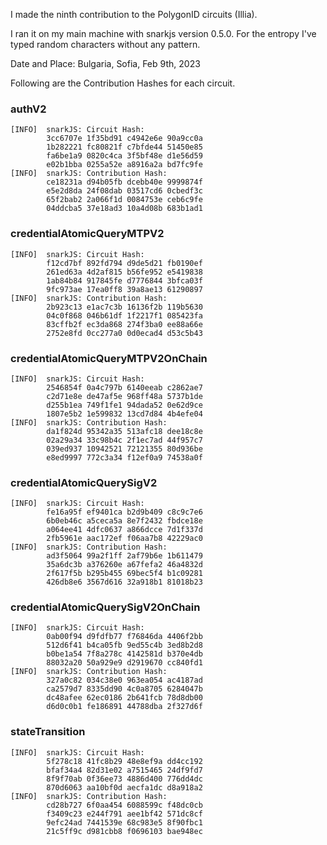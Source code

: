 I made the ninth contribution to the PolygonID circuits (Illia).

I ran it on my main machine with snarkjs version 0.5.0. For the entropy I've typed random characters without any pattern.

Date and Place: Bulgaria, Sofia, Feb 9th, 2023

Following are the Contribution Hashes for each circuit.

### authV2

```
[INFO]  snarkJS: Circuit Hash: 
		3cc6707e 1f35bd91 c4942e6e 90a9cc0a
		1b282221 fc80821f c7bfde44 51450e85
		fa6be1a9 0820c4ca 3f5bf48e d1e56d59
		e02b1bba 0255a52e a8916a2a bd7fc9fe
[INFO]  snarkJS: Contribution Hash: 
		ce18231a d94b05fb dcebb40e 9999874f
		e5e2d8da 24f08dab 03517cd6 0cbedf3c
		65f2bab2 2a066f1d 0084753e ceb6c9fe
		04ddcba5 37e18ad3 10a4d08b 683b1ad1
```

### credentialAtomicQueryMTPV2

```
[INFO]  snarkJS: Circuit Hash: 
		f12cd7bf 892fd794 d9de5d21 fb0190ef
		261ed63a 4d2af815 b56fe952 e5419838
		1ab84b84 917845fe d7776844 3bfca03f
		9fc973ae 17ea0ff8 39a8ae13 61290897
[INFO]  snarkJS: Contribution Hash: 
		2b923c13 e1ac7c3b 16136f2b 119b5630
		04c0f868 046b61df 1f2217f1 085423fa
		83cffb2f ec3da868 274f3ba0 ee88a66e
		2752e8fd 0cc277a0 0d0ecad4 d53c5b43
```

### credentialAtomicQueryMTPV2OnChain

```
[INFO]  snarkJS: Circuit Hash: 
		2546854f 0a4c797b 6140eeab c2862ae7
		c2d71e8e de47af5e 968ff48a 5737b1de
		d255b1ea 749f1fe1 94dada52 0e62d9ce
		1807e5b2 1e599832 13cd7d84 4b4efe04
[INFO]  snarkJS: Contribution Hash: 
		da1f824d 95342a35 513afc18 dee18c8e
		02a29a34 33c98b4c 2f1ec7ad 44f957c7
		039ed937 10942521 72121355 80d936be
		e8ed9997 772c3a34 f12ef0a9 74538a0f
```

### credentialAtomicQuerySigV2

```
[INFO]  snarkJS: Circuit Hash: 
		fe16a95f ef9401ca b2d9b409 c8c9c7e6
		6b0eb46c a5ceca5a 8e7f2432 fbdce18e
		a064ee41 4dfc0637 a866dcce 7d1f337d
		2fb5961e aac172ef f06aa7b8 42229ac0
[INFO]  snarkJS: Contribution Hash: 
		ad3f5064 99a2f1ff 2af79b6e 1b611479
		35a6dc3b a376260e a67fefa2 46a4832d
		2f617f5b b295b455 69bec5f4 b1c09281
		426db8e6 3567d616 32a918b1 81018b23
```

### credentialAtomicQuerySigV2OnChain

```
[INFO]  snarkJS: Circuit Hash: 
		0ab00f94 d9fdfb77 f76846da 4406f2bb
		512d6f41 b4ca05fb 9ed55c4b 3ed8b2d8
		b0be1a54 7f8a278c 4142581d b370e4db
		88032a20 50a929e9 d2919670 cc840fd1
[INFO]  snarkJS: Contribution Hash: 
		327a0c82 034c38e0 963ea054 ac4187ad
		ca2579d7 8335dd90 4c0a8705 6284047b
		dc48afee 62ec0186 2b641fcb 78d8db00
		d6d0c0b1 fe186891 44788dba 2f327d6f
```

### stateTransition

```
[INFO]  snarkJS: Circuit Hash: 
		5f278c18 41fc8b29 48e8ef9a dd4cc192
		bfaf34a4 82d31e02 a7515465 24df9fd7
		8f9f70ab 0f36ee73 4886d400 776dd4dc
		870d6063 aa10bf0d aecfa1dc d8a918a2
[INFO]  snarkJS: Contribution Hash: 
		cd28b727 6f0aa454 6088599c f48dc0cb
		f3409c23 e244f791 aee1bf42 571dc8cf
		9efc24ad 7441539e 68c983e5 8f90fbc1
		21c5ff9c d981cbb8 f0696103 bae948ec
```
